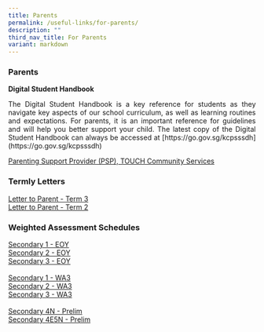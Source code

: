 ```yaml
---
title: Parents
permalink: /useful-links/for-parents/
description: ""
third_nav_title: For Parents
variant: markdown
---
```

### Parents
**Digital Student Handbook**<br>
<p align="justify">The Digital Student Handbook is a key reference for students as they navigate key aspects of our school curriculum, as well as learning routines and expectations. For parents, it is an important reference for guidelines and will help you better support your child. The latest copy of the Digital Student Handbook can always be accessed at [https://go.gov.sg/kcpsssdh](https://go.gov.sg/kcpsssdh)
</p>

[Parenting Support Provider (PSP), TOUCH Community Services](/files/Useful%20Links/Parents/TOUCH%20Parenting%20Update%20(April%202020).pdf)


### Termly Letters
[Letter to Parent - Term 3](/files/Useful%20Links/Termly%20Updates/2023%20term%203%20parent%20letter%20(final).pdf)<br>
[Letter to Parent - Term 2](/files/Useful%20Links/Termly%20Updates/2023%20kcpss%20term%202%20letter.pdf)

### Weighted Assessment Schedules

[Secondary 1 - EOY](/files/Useful%20Links/WA%20Assessment/sec%201%20eoy%20timetable%202023_for_parents_final.pdf)<br>[Secondary 2 - EOY](/files/Useful%20Links/WA%20Assessment/sec%202%20eoy%20timetable%202023_forparents.pdf)<br>[Secondary 3 - EOY](/files/Useful%20Links/WA%20Assessment/sec%203%20eoy%20timetable%202023_forparents.pdf)<br><br>
[Secondary 1 - WA3](/files/Useful%20Links/Termly%20Updates/sec1%20wa3%20schedule%202023.pdf)<br>[Secondary 2 - WA3](/files/Useful%20Links/Termly%20Updates/secondary%202%20-%20wa3_updated.pdf)
<br>[Secondary 3 - WA3](/files/Useful%20Links/Termly%20Updates/sec%203%20wa3%20schedule%202023.pdf)<br><br>
[Secondary 4N - Prelim](/files/Useful%20Links/Termly%20Updates/sec%204n%20prelim%202023_for%20parents.pdf)<br>
[Secondary 4E5N - Prelim](/files/Useful%20Links/Termly%20Updates/sec%204e5n%20prelim%202023_for%20parents.pdf)